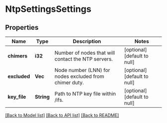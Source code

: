# NtpSettingsSettings

## Properties
Name | Type | Description | Notes
------------ | ------------- | ------------- | -------------
**chimers** | **i32** | Number of nodes that will contact the NTP servers. | [optional] [default to null]
**excluded** | **Vec<String>** | Node number (LNN) for nodes excluded from chimer duty. | [optional] [default to null]
**key_file** | **String** | Path to NTP key file within /ifs. | [optional] [default to null]

[[Back to Model list]](../README.md#documentation-for-models) [[Back to API list]](../README.md#documentation-for-api-endpoints) [[Back to README]](../README.md)


